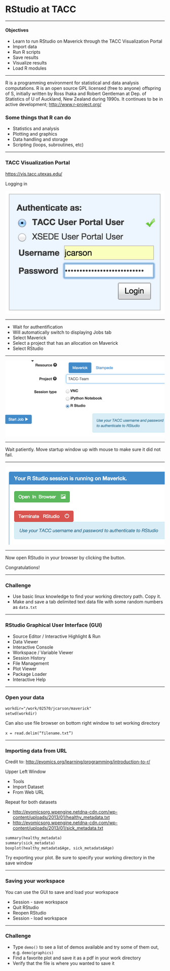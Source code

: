 RStudio at TACC
===========

---

#### Objectives
*	Learn to run RStudio on Maverick through the TACC Visualization Portal
*	Import data
*	Run R scripts
*	Save results
*	Visualize results
*	Load R modules

---

R is a programming environment for statistical and data analysis computations. R is an open source GPL licensed (free to anyone) offspring of S, initially written by Ross Ihaka and Robert Gentleman at Dep. of Statistics of U of Auckland, New Zealand during 1990s.  It continues to be in active development; http://www.r-project.org/

### Some things that R can do

* Statistics and analysis
* Plotting and graphics
* Data handling and storage
* Scripting (loops, subroutines, etc)


---

### TACC Visualization Portal

https://vis.tacc.utexas.edu/

Logging in

![](https://github.com/jamescarson3/TACCRStudio/blob/master/vis_login.png)

---

* Wait for authentification
* Will automatically switch to displaying Jobs tab
* Select Maverick
* Select a project that has an allocation on Maverick
* Select RStudio

---

![](https://github.com/jamescarson3/TACCRStudio/blob/master/vis_rstudio_startjob.png)

---

Wait patiently.  Move startup window up with mouse to make sure it did not fail.

---

![](https://github.com/jamescarson3/TACCRStudio/blob/master/vis_rstudio_running.png)

---

Now open RStudio in your browser by clicking the button.

Congratulations!

---

### Challenge

* Use basic linux knowledge to find your working directory path.  Copy it.
* Make and save a tab delimited text data file with some random numbers as ```data.txt```

---

### RStudio Graphical User Interface (GUI)

* Source Editor / Interactive Highlight & Run
* Data Viewer
* Interactive Console
* Workspace / Variable Viewer
* Session History
* File Management
* Plot Viewer
* Package Loader
* Interactive Help

---

### Open your data

```
workdir="/work/02570/jcarson/maverick"
setwd(workdir)
```

Can also use file browser on bottom right window to set working directory

```x = read.delim(“filename.txt”)```

---

### Importing data from URL

Credit to: http://evomics.org/learning/programming/introduction-to-r/

Upper Left Window
* Tools
* Import Dataset
* From Web URL

Repeat for both datasets
* http://evomicsorg.wpengine.netdna-cdn.com/wp-content/uploads/2013/01/healthy_metadata.txt
* http://evomicsorg.wpengine.netdna-cdn.com/wp-content/uploads/2013/01/sick_metadata.txt

```
summary(healthy_metadata)
summary(sick_metadata)
boxplot(healthy_metadata$Age, sick_metadata$Age)
```

Try exporting your plot.  Be sure to specify your working directory in the save window

---

### Saving your workspace

You can use the GUI to save and load your workspace

* Session - save workspace
* Quit RStudio
* Reopen RStudio
* Session - load workspace

----

### Challenge

* Type ```demo()``` to see a list of demos available and try some of them out, e.g. ```demo(graphics)```
* Find a favorite plot and save it as a pdf in your work directory
* Verify that the file is where you wanted to save it

